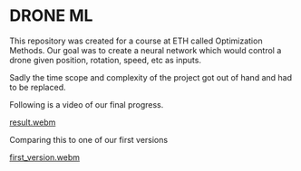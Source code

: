 # DRONE ML

This repository was created for a course at ETH called Optimization Methods.
Our goal was to create a neural network which would control a drone given position, rotation, speed, etc as inputs.

Sadly the time scope and complexity of the project got out of hand and had to be replaced. 

Following is a video of our final progress.

[result.webm](https://github.com/nilsegger/DroneML/assets/19248965/0b947f65-e10a-4b8e-a08d-ddb00206262a)

Comparing this to one of our first versions

[first_version.webm](https://github.com/nilsegger/DroneML/assets/19248965/14fd1b94-5a66-4c7b-8e0e-6e685ccfaa44)
